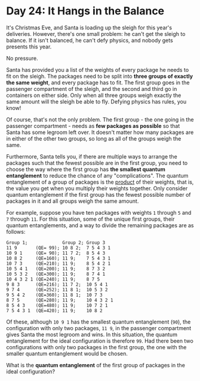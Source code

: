 # Day 24: It Hangs in the Balance
It's Christmas Eve, and Santa is loading up the sleigh for this year's deliveries. However, there's one small problem: 
he can't get the sleigh to balance. If it isn't balanced, he can't defy physics, and nobody gets presents this year.

No pressure.

Santa has provided you a list of the weights of every package he needs to fit on the sleigh. The packages need to be 
split into **three groups of exactly the same weight**, and every package has to fit. The first group goes in the 
passenger compartment of the sleigh, and the second and third go in containers on either side. Only when all three 
groups weigh exactly the same amount will the sleigh be able to fly. Defying physics has rules, you know!

Of course, that's not the only problem. The first group - the one going in the passenger compartment - needs as **few 
packages as possible** so that Santa has some legroom left over. It doesn't matter how many packages are in either of 
the other two groups, so long as all of the groups weigh the same.

Furthermore, Santa tells you, if there are multiple ways to arrange the packages such that the fewest possible are in 
the first group, you need to choose the way where the first group has **the smallest quantum entanglement** to reduce 
the chance of any "complications". The quantum entanglement of a group of packages is the 
[product](https://en.wikipedia.org/wiki/Product_%28mathematics%29) of their weights, that is, the value you get when 
you multiply their weights together. Only consider quantum entanglement if the first group has the fewest possible 
number of packages in it and all groups weigh the same amount.

For example, suppose you have ten packages with weights `1` through `5` and `7` through `11`. For this situation, some 
of the unique first groups, their quantum entanglements, and a way to divide the remaining packages are as follows:
```
Group 1;             Group 2; Group 3
11 9       (QE= 99); 10 8 2;  7 5 4 3 1
10 9 1     (QE= 90); 11 7 2;  8 5 4 3
10 8 2     (QE=160); 11 9;    7 5 4 3 1
10 7 3     (QE=210); 11 9;    8 5 4 2 1
10 5 4 1   (QE=200); 11 9;    8 7 3 2
10 5 3 2   (QE=300); 11 9;    8 7 4 1
10 4 3 2 1 (QE=240); 11 9;    8 7 5
9 8 3      (QE=216); 11 7 2;  10 5 4 1
9 7 4      (QE=252); 11 8 1;  10 5 3 2
9 5 4 2    (QE=360); 11 8 1;  10 7 3
8 7 5      (QE=280); 11 9;    10 4 3 2 1
8 5 4 3    (QE=480); 11 9;    10 7 2 1
7 5 4 3 1  (QE=420); 11 9;    10 8 2
```
Of these, although `10 9 1` has the smallest quantum entanglement (`90`), the configuration with only two packages, 
`11 9`, in the passenger compartment gives Santa the most legroom and wins. In this situation, the quantum entanglement 
for the ideal configuration is therefore `99`. Had there been two configurations with only two packages in the first 
group, the one with the smaller quantum entanglement would be chosen.

What is the **quantum entanglement** of the first group of packages in the ideal configuration?
